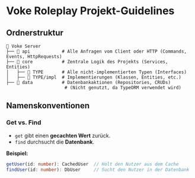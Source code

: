# Voke Roleplay Projekt-Guidelines

## Ordnerstruktur

```
📂 Voke Server
├── 📂 api            # Alle Anfragen vom Client oder HTTP (Commands, Events, HttpRequests)
├── 📂 core           # Zentrale Logik des Projekts (Services, Entities)
│   ├── 📂 TYPE       # Alle nicht-implementierten Typen (Interfaces)
│   ├── 📂 TYPE/impl  # Implementierungen (Klassen, Entities, etc.)
├── 📂 data           # Datenbankaktionen (Repositories, CRUDs) 
                      # (Nicht genutzt, da TypeORM verwendet wird)
```

## Namenskonventionen

### Get vs. Find
- `get` gibt einen **gecachten Wert** zurück.  
- `find` durchsucht die **Datenbank**.  

**Beispiel:**  
```ts
getUser(id: number): CachedUser  // Holt den Nutzer aus dem Cache  
findUser(id: number): DbUser     // Sucht den Nutzer in der Datenbank  
```
